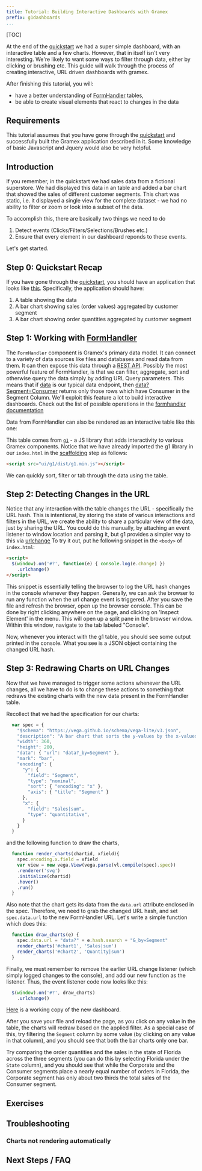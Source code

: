 ```yaml
---
title: Tutorial: Building Interactive Dashboards with Gramex
prefix: g1dashboards
...
```


[TOC]

At the end of the [quickstart](/quickstart) we had a super simple dashboard, with an interactive table and a few charts. However, that in itself isn't very interesting. We're likely to want some ways to filter through data, either by clicking or brushing etc. This guide will walk through the process of creating interactive, URL driven dashboards with gramex. 

After finishing this tutorial, you will:

* have a better understanding of [FormHandler](../formhandler/) tables,
* be able to create visual elements that react to changes in the data

## Requirements

This tutorial assumes that you have gone through the [quickstart](../quickstart)
and successfully built the Gramex application described in it. Some knowledge of basic Javascript and Jquery would also be very helpful. 


## Introduction

If you remember, in the quickstart we had sales data from a fictional
superstore. We had displayed this data in an table and added a bar chart that
showed the sales of different customer segments. This chart was static, i.e. it
displayed a single view for the complete dataset - we had no ability to filter or zoom or look into a subset of the data.

To accomplish this, there are basically two things we need to do
1. Detect events (Clicks/Filters/Selections/Brushes etc.)
2. Ensure that every element in our dashboard reponds to these events. 

Let's get started.

## Step 0: Quickstart Recap

If you have gone through the [quickstart](../quickstart), you should have an
application that looks like [this](../quickstart/index5.html). Specifically,
the application should have:

  1. A table showing the data
  2. A bar chart showing sales (order values) aggregated by customer segment
  3. A bar chart showing order quantities aggregated by customer segment

## Step 1: Working with [FormHandler](../formhandler/)

The `FormHandler` component is Gramex's primary data model. It can connect to a
variety of data sources like files and databases and read data from them.
It can then expose this data through a [REST API](../quickstart/#step-1-expose-the-data-through-a-rest-api).
Possibly the most powerful feature of FormHandler, is that we can filter, aggregate, sort and otherwise query the data simply by adding URL Query parameters. This means that if [data](../quickstart/data) is our typical data endpoint, then [data?Segment=Consumer](../quickstart/data?Segment=Consumer) returns only those rows which have Consumer in the Segment Column. We'll exploit this feature a lot to build interactive dashboards. Check out the list of possible operations in the [formhandler documentation](/formhandler/#formhandler-filters)

Data from FormHandler can also be rendered as an interactive table like this one:

<div class="formhandler" data-src="../quickstart/data?_c=-Order%20ID&_c=-Sub-Category&_c=-Sales&_c=-Quantity&_c=-Ship%20Mode&_c=-Ship%20Date"></div>
<script>
  $('.formhandler').formhandler({pageSize: 5})
</script>

This table comes from [`g1`](https://code.gramener.com/cto/g1) - a JS
library that adds interactivity to various Gramex components. Notice that we
have already imported the g1 library in our `index.html` in the
[scaffolding](../quickstart/#step-2-laying-out-some-scaffolding)
step as follows:

```html
<script src="ui/g1/dist/g1.min.js"></script>
```
We can quickly sort, filter or tab through the data using the table.

## Step 2: Detecting Changes in the URL

Notice that any interaction with the table changes the URL - specifically the URL hash.
This is intentional, by storing the state of various interactions and filters in the URL, we create the ability to share a particular view of the data, just by sharing the URL.
You could do this manually, by attaching an event listener to window.location and parsing it, but g1 provides a simpler way to this via [urlchange](https://code.gramener.com/cto/g1/blob/master/docs/urlchange.md)
To try it out, put he following snippet in the `<body>` of `index.html`:

```html
<script>
  $(window).on('#?', function(e) { console.log(e.change) })
    .urlchange()
</script>
```

This snippet is essentially telling the browser to log the URL hash changes in the console
whenever they happen. Generally, we can ask the browser to run any function when the url
change event is triggered. 
After you save the file and refresh the browser, open up the browser console.
This can be done by right clicking anywhere on the page, and clicking on 'Inspect Element' in the menu.
This will open up a split pane in the browser window. Within this window, navigate to the tab
labeled "Console".

Now, whenever you interact with the g1 table, you should see some output printed in the console.
What you see is a JSON object containing the changed URL hash.

## Step 3: Redrawing Charts on URL Changes

Now that we have managed to trigger some actions whenever the URL changes, all we have to do is
to change these actions to something that redraws the existing charts with the new data present
in the FormHandler table.

Recollect that we had the specification for our charts:

```javascript
  var spec = {
    "$schema": "https://vega.github.io/schema/vega-lite/v3.json",
    "description": "A bar chart that sorts the y-values by the x-values.",
    "width": 360,
    "height": 200,
    "data": { "url": "data?_by=Segment" },
    "mark": "bar",
    "encoding": {
      "y": {
        "field": "Segment",
        "type": "nominal",
        "sort": { "encoding": "x" },
        "axis": { "title": "Segment" }
      },
      "x": {
        "field": "Sales|sum",
        "type": "quantitative",
      }
    }
  }
```

and the following function to draw the charts,

```javascript
  function render_charts(chartid, xfield){
    spec.encoding.x.field = xfield
    var view = new vega.View(vega.parse(vl.compile(spec).spec))
    .renderer('svg')
    .initialize(chartid)
    .hover()
    .run()
  }
```

Also note that the chart gets its data from the `data.url` attribute enclosed in the spec.
Therefore, we need to grab the changed URL hash, and set `spec.data.url` to the new FormHandler
URL. Let's write a simple function which does this:

```javascript
  function draw_charts(e) {
    spec.data.url = "data?" + e.hash.search + "&_by=Segment"
    render_charts('#chart1', 'Sales|sum')
    render_charts('#chart2', 'Quantity|sum')
  }
```

Finally, we must remember to remove the earlier URL change listener (which simply logged changes
to the console), and add our new function as the listener. Thus, the event listener code now looks
like this:

```javascript
  $(window).on('#?', draw_charts)
    .urlchange()
```

[Here](./index1.html) is a working copy of the new dashboard.

After you save your file and reload the page, as you click on any value in the table,
the charts will redraw based on the applied filter. As a special case of this, try filtering the
`Segment` column by some value (by clicking on any value in that column), and you should see that
both the bar charts only one bar.

Try comparing the order quantities and the sales in the state of Florida across the three segments
(you can do this by selecting Florida under the `State` column), and you should see that while the
Corporate and the Consumer segments place a nearly equal number of orders in Florida, the Corporate
segment has only about two thirds the total sales of the Consumer segment.

## Exercises


## Troubleshooting

### Charts not rendering automatically


## Next Steps / FAQ

